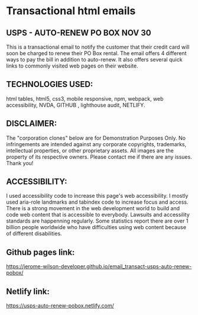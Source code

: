 # Transactional html emails

## USPS - AUTO-RENEW PO BOX NOV 30 
This is a transactional email to notify the customer that their credit card will soon be charged to renew their PO Box rental. The email offers 4 different ways to pay the bill in addition to auto-renew. It also offers several quick links to commonly visited web pages on their website. 

## TECHNOLOGIES USED:
html tables, html5, css3, mobile responsive, npm, webpack, web accessibility, NVDA, GITHUB , lighthouse audit, NETLIFY.

## DISCLAIMER:
The "corporation clones" below are for Demonstration Purposes Only. No infringements are intended against any corporate copyrights, trademarks, intellectual properties, or other proprietary assets. All images are the property of its respective owners. Please contact me if there are any issues. Thank you!

## ACCESSIBILITY:
I used accessibility code to increase this page's web accessibility. I mostly used aria-role landmarks and tabindex code to increase focus and access. There is a strong movement in the web development world to build and code web content that is accessible to everybody. Lawsuits and accessility standards are happenning regularly. Some statistics report there are over 1 billion people worldwide who have difficulties using web content because of different disabilities.

## Github pages link:
https://jerome-wilson-developer.github.io/email_transact-usps-auto-renew-pobox/

## Netlify link:
https://usps-auto-renew-pobox.netlify.com/

